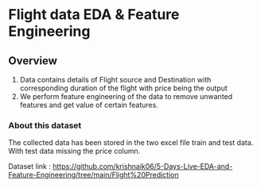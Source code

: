 # Flight data EDA & Feature Engineering

## Overview
1. Data contains details of Flight source and Destination with corresponding duration of the flight with price being the output
2. We perform feature engineering of the data to remove unwanted features and get value of certain features.

### About this dataset
The collected data has been stored in the two excel file train and test data. With test data missing the price column.

Dataset link : https://github.com/krishnaik06/5-Days-Live-EDA-and-Feature-Engineering/tree/main/Flight%20Prediction
